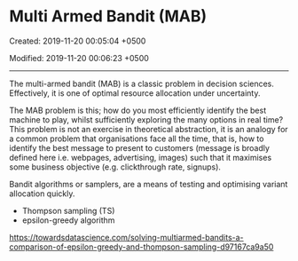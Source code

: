 # Multi Armed Bandit (MAB)

Created: 2019-11-20 00:05:04 +0500

Modified: 2019-11-20 00:06:23 +0500

---

The multi-armed bandit (MAB) is a classic problem in decision sciences. Effectively, it is one of optimal resource allocation under uncertainty.

The MAB problem is this; how do you most efficiently identify the best machine to play, whilst sufficiently exploring the many options in real time? This problem is not an exercise in theoretical abstraction, it is an analogy for a common problem that organisations face all the time, that is, how to identify the best message to present to customers (message is broadly defined here i.e. webpages, advertising, images) such that it maximises some business objective (e.g. clickthrough rate, signups).

Bandit algorithms or samplers, are a means of testing and optimising variant allocation quickly.


-   Thompson sampling (TS)
-   epsilon-greedy algorithm

<https://towardsdatascience.com/solving-multiarmed-bandits-a-comparison-of-epsilon-greedy-and-thompson-sampling-d97167ca9a50>
